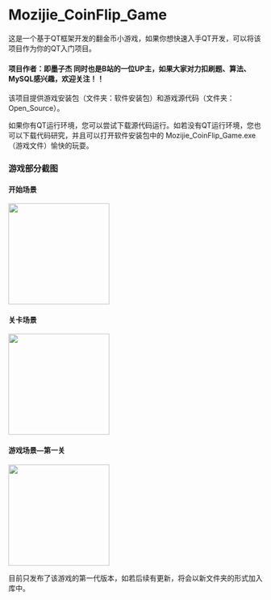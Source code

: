 # Mozijie_CoinFlip_Game
这是一个基于QT框架开发的翻金币小游戏，如果你想快速入手QT开发，可以将该项目作为你的QT入门项目。

#### 项目作者：即墨子杰 同时也是B站的一位UP主，如果大家对力扣刷题、算法、MySQL感兴趣，欢迎关注！！

该项目提供游戏安装包（文件夹：软件安装包）和游戏源代码（文件夹：Open_Source）。

如果你有QT运行环境，您可以尝试下载源代码运行。如若没有QT运行环境，您也可以下载代码研究，并且可以打开软件安装包中的 Mozijie_CoinFlip_Game.exe （游戏文件）愉快的玩耍。

### 游戏部分截图
#### 开始场景

<img src="https://user-images.githubusercontent.com/106757368/212527599-3a4347c2-7726-43f0-a5b9-8dc707b04a8c.png" width="200px">

#### 关卡场景

<img src="https://user-images.githubusercontent.com/106757368/212527593-e9e8a643-b79f-48a1-9471-908c10d5af69.png" width="200px">


#### 游戏场景—第一关

<img src="https://user-images.githubusercontent.com/106757368/212527602-cd9940bc-8edc-419e-be80-9e76181c1760.png" width="200px">

目前只发布了该游戏的第一代版本，如若后续有更新，将会以新文件夹的形式加入库中。




